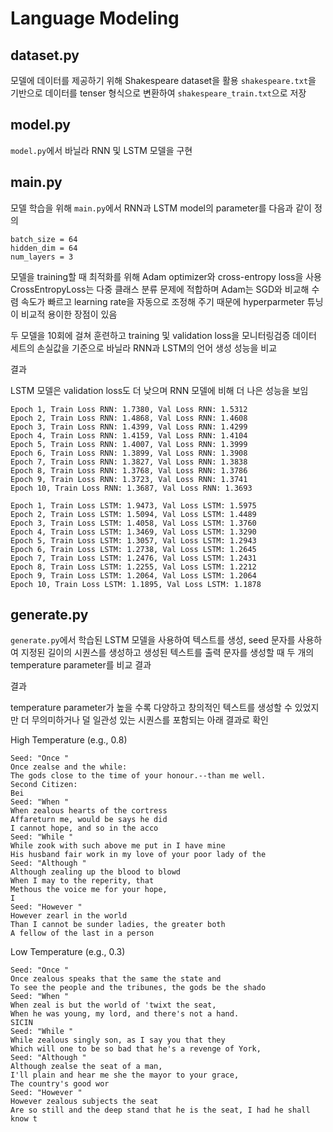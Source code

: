 # Language Modeling

## dataset.py
모델에 데이터를 제공하기 위해 Shakespeare dataset을 활용 
`shakespeare.txt`을 기반으로 데이터를 tenser 형식으로 변환하여 `shakespeare_train.txt`으로 저장
## model.py
`model.py`에서 바닐라 RNN 및 LSTM 모델을 구현
## main.py
모델 학습을 위해 `main.py`에서 RNN과 LSTM model의 parameter를 다음과 같이 정의

    batch_size = 64
    hidden_dim = 64
    num_layers = 3


모델을 training할 때 최적화를 위해 Adam optimizer와 cross-entropy loss을 사용
CrossEntropyLoss는 다중 클래스 분류 문제에 적합하며 Adam는 SGD와 비교해 수렴 속도가 빠르고 learning rate을 자동으로 조정해 주기 때문에 hyperparmeter 튜닝이 비교적 용이한 장점이 있음

두 모델을 10회에 걸쳐 훈련하고 training 및 validation loss을 모니터링검증 데이터 세트의 손실값을 기준으로 바닐라 RNN과 LSTM의 언어 생성 성능을 비교

결과

LSTM 모델은 validation loss도 더 낮으며 RNN 모델에 비해 더 나은 성능을 보임

    Epoch 1, Train Loss RNN: 1.7380, Val Loss RNN: 1.5312
    Epoch 2, Train Loss RNN: 1.4868, Val Loss RNN: 1.4608
    Epoch 3, Train Loss RNN: 1.4399, Val Loss RNN: 1.4299
    Epoch 4, Train Loss RNN: 1.4159, Val Loss RNN: 1.4104
    Epoch 5, Train Loss RNN: 1.4007, Val Loss RNN: 1.3999
    Epoch 6, Train Loss RNN: 1.3899, Val Loss RNN: 1.3908
    Epoch 7, Train Loss RNN: 1.3827, Val Loss RNN: 1.3838
    Epoch 8, Train Loss RNN: 1.3768, Val Loss RNN: 1.3786
    Epoch 9, Train Loss RNN: 1.3723, Val Loss RNN: 1.3741
    Epoch 10, Train Loss RNN: 1.3687, Val Loss RNN: 1.3693
    
    Epoch 1, Train Loss LSTM: 1.9473, Val Loss LSTM: 1.5975
    Epoch 2, Train Loss LSTM: 1.5094, Val Loss LSTM: 1.4489
    Epoch 3, Train Loss LSTM: 1.4058, Val Loss LSTM: 1.3760
    Epoch 4, Train Loss LSTM: 1.3469, Val Loss LSTM: 1.3290
    Epoch 5, Train Loss LSTM: 1.3057, Val Loss LSTM: 1.2943
    Epoch 6, Train Loss LSTM: 1.2738, Val Loss LSTM: 1.2645
    Epoch 7, Train Loss LSTM: 1.2476, Val Loss LSTM: 1.2431
    Epoch 8, Train Loss LSTM: 1.2255, Val Loss LSTM: 1.2212
    Epoch 9, Train Loss LSTM: 1.2064, Val Loss LSTM: 1.2064
    Epoch 10, Train Loss LSTM: 1.1895, Val Loss LSTM: 1.1878

## generate.py
`generate.py`에서 학습된 LSTM 모델을 사용하여 텍스트를 생성, seed 문자를 사용하여 지정된 길이의 시퀀스를 생성하고 생성된 텍스트를 출력
문자를 생성할 때 두 개의 temperature parameter를 비교 결과

결과

temperature parameter가 높을 수록 다양하고 창의적인 텍스트를 생성할 수 있었지만 더 무의미하거나 덜 일관성 있는 시퀀스를 포함되는 아래 결과로 확인

High Temperature (e.g., 0.8)
    
    Seed: "Once "
    Once zealse and the while:
    The gods close to the time of your honour.--than me well.
    Second Citizen:
    Bei
    Seed: "When "
    When zealous hearts of the cortress
    Affareturn me, would be says he did
    I cannot hope, and so in the acco
    Seed: "While "
    While zook with such above me put in I have mine
    His husband fair work in my love of your poor lady of the
    Seed: "Although "
    Although zealing up the blood to blowd
    When I may to the reperity, that
    Methous the voice me for your hope,
    I
    Seed: "However "
    However zearl in the world
    Than I cannot be sunder ladies, the greater both
    A fellow of the last in a person

Low Temperature (e.g., 0.3)

    Seed: "Once "
    Once zealous speaks that the same the state and
    To see the people and the tribunes, the gods be the shado
    Seed: "When "
    When zeal is but the world of 'twixt the seat,
    When he was young, my lord, and there's not a hand.
    SICIN
    Seed: "While "
    While zealous singly son, as I say you that they
    Which will one to be so bad that he's a revenge of York,
    Seed: "Although "
    Although zealse the seat of a man,
    I'll plain and hear me she the mayor to your grace,
    The country's good wor
    Seed: "However "
    However zealous subjects the seat
    Are so still and the deep stand that he is the seat, I had he shall know t
